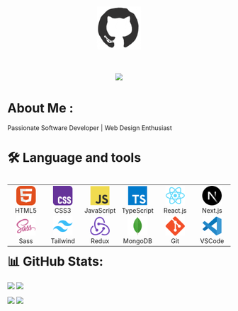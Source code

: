 <div id="header" align="center">

<img src="./assets/github.gif" width="100"/>
<h1 align="center">
  <a href="https://git.io/typing-svg">
    <img src="https://readme-typing-svg.herokuapp.com/?lines=Hello,+There!+👋;This+is+Skydan+Dmytro;Nice+to+meet+you!&center=true&size=30&color=F7F7F7">
  </a>
</h1>
  </div>

# About Me :

Passionate Software Developer | Web Design Enthusiast

# 🛠 Language and tools

<table align="left" width="100%" style="text-align: center;">
  <tr>
    <td width="16.66%">
      <img src="./images/01-html5.svg" alt="HTML5" width="44" height="44"/>
      <br>HTML5
    </td>
    <td width="16.66%">
      <img src="./images/02-css3.svg" alt="CSS3" width="44" height="44"/>
      <br>CSS3
    </td>
    <td width="16.66%">
      <img src="./images/03-javascript.svg" alt="JS" width="44" height="44"/>
      <br>JavaScript
    </td>
    <td width="16.66%">
      <img src="./images/04-typescript.svg" alt="TS" width="44" height="44"/>
      <br>TypeScript
    </td>
    <td width="16.66%">
      <img src="./images/06-react.svg" alt="React" width="44" height="44"/>
      <br>React.js
    </td>
    <td width="16.66%">
      <img src="./images/07-nextjs.svg" alt="Next.js" width="44" height="44"/>
      <br>Next.js
    </td>
  </tr>
  <tr>
    <td width="16.66%">
      <img src="./images/10-sass.svg" alt="Sass" width="44" height="44"/>
      <br>Sass
    </td>
    <td width="16.66%">
      <img src="./images/12-tailwind.svg" alt="Tailwind" width="44" height="44"/>
      <br>Tailwind
    </td>
    <td width="16.66%">
      <img src="./images/13-redux.svg" alt="Redux" width="44" height="44"/>
      <br>Redux
    </td>
    <td width="16.66%">
      <img src="./images/15-mongodb.svg" alt="MongoDB" width="44" height="44"/>
      <br>MongoDB
    </td>
    <td width="16.66%">
      <img src="./images/16-git.svg" alt="Git" width="44" height="44"/>
      <br>Git
    </td>
    <td width="16.66%">
      <img src="./images/17-vscode.svg" alt="Visual Studio Code" width="44" height="44"/>
      <br>VSCode
    </td>
  </tr>
</table>

</div>

###
# 📊 GitHub Stats:

![](https://github-readme-streak-stats.herokuapp.com/?user=SkyDmytro&theme=tokyonight&hide_border=false)
![](https://github-readme-stats.vercel.app/api/top-langs/?username=SkyDmytro&theme=tokyonight&hide_border=false&include_all_commits=false&count_private=false&layout=compact)


![](https://github-profile-summary-cards.vercel.app/api/cards/profile-details?username=skyDmytro&theme=tokyonight)
![](https://github-readme-activity-graph.vercel.app/graph?username=skyDmytro&theme=tokyonight&bg_color=20232a&hide_border=true)
